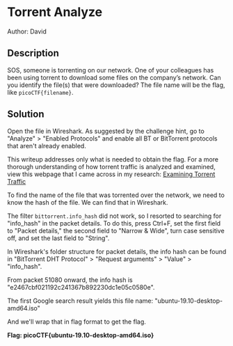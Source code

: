 # Torrent Analyze

Author: David

## Description

SOS, someone is torrenting on our network.
One of your colleagues has been using torrent to download some files on the company’s network. Can you identify the file(s) that were downloaded? The file name will be the flag, like `picoCTF{filename}`.

## Solution

Open the file in Wireshark. As suggested by the challenge hint, go to "Analyze" > "Enabled Protocols" and enable all BT or BitTorrent protocols that aren't already enabled.

This writeup addresses only what is needed to obtain the flag. For a more thorough understanding of how torrent traffic is analyzed and examined, view this webpage that I came across in my research:
[Examining Torrent Traffic](https://www.malware-traffic-analysis.net/2013/09/14/index.html)

To find the name of the file that was torrented over the network, we need to know the hash of the file. We can find that in Wireshark.

The filter `bittorrent.info_hash` did not work, so I resorted to searching for "info_hash" in the packet details. To do this, press Ctrl+F, set the first field to "Packet details," the second field to "Narrow & Wide", turn case sensitive off, and set the last field to "String".

In Wireshark's folder structure for packet details, the info hash can be found in "BitTorrent DHT Protocol" > "Request arguments" > "Value" > "info_hash".

From packet 51080 onward, the info hash is "e2467cbf021192c241367b892230dc1e05c0580e".

The first Google search result yields this file name: "ubuntu-19.10-desktop-amd64.iso"

And we'll wrap that in flag format to get the flag.


**Flag: picoCTF{ubuntu-19.10-desktop-amd64.iso}**
